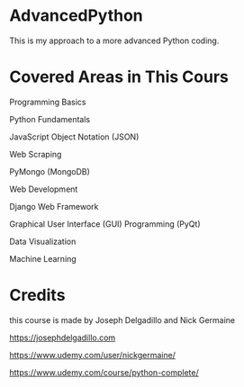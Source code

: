 # AdvancedPython
This is my approach to a more advanced Python coding.

# Covered Areas in This Cours
Programming Basics

Python Fundamentals

JavaScript Object Notation (JSON)

Web Scraping

PyMongo (MongoDB)

Web Development

Django Web Framework

Graphical User Interface (GUI) Programming (PyQt)

Data Visualization

Machine Learning



# Credits
this course is made by Joseph Delgadillo and Nick Germaine 

https://josephdelgadillo.com

https://www.udemy.com/user/nickgermaine/

https://www.udemy.com/course/python-complete/

